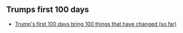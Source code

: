 ## Trumps first 100 days
  - [Trump's first 100 days bring 100 things that have changed (so far)](https://www.usatoday.com/story/news/politics/elections/2025/04/25/trump-100-days-changes-in-america/83042626007/)